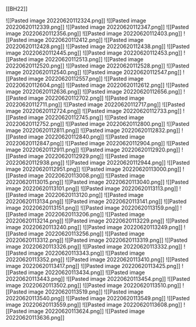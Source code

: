 [[BH22]]

![[Pasted image 20220620112324.png]]
![[Pasted image 20220620112339.png]]
![[Pasted image 20220620112347.png]]
![[Pasted image 20220620112356.png]]
![[Pasted image 20220620112403.png]]
![[Pasted image 20220620112412.png]]
![[Pasted image 20220620112428.png]]
![[Pasted image 20220620112438.png]]
![[Pasted image 20220620112445.png]]
![[Pasted image 20220620112453.png]]
![[Pasted image 20220620112513.png]]
![[Pasted image 20220620112520.png]]
![[Pasted image 20220620112528.png]]
![[Pasted image 20220620112540.png]]
![[Pasted image 20220620112547.png]]
![[Pasted image 20220620112557.png]]
![[Pasted image 20220620112604.png]]
![[Pasted image 20220620112612.png]]
![[Pasted image 20220620112636.png]]
![[Pasted image 20220620112656.png]]
![[Pasted image 20220620112702.png]]
![[Pasted image 20220620112711.png]]
![[Pasted image 20220620112717.png]]
![[Pasted image 20220620112724.png]]
![[Pasted image 20220620112733.png]]
![[Pasted image 20220620112745.png]]
![[Pasted image 20220620112752.png]]
![[Pasted image 20220620112800.png]]
![[Pasted image 20220620112811.png]]
![[Pasted image 20220620112832.png]]
![[Pasted image 20220620112840.png]]
![[Pasted image 20220620112847.png]]
![[Pasted image 20220620112904.png]]
![[Pasted image 20220620112911.png]]
![[Pasted image 20220620112920.png]]
![[Pasted image 20220620112929.png]]
![[Pasted image 20220620112938.png]]
![[Pasted image 20220620112944.png]]
![[Pasted image 20220620112951.png]]
![[Pasted image 20220620113000.png]]
![[Pasted image 20220620113008.png]]
![[Pasted image 20220620113015.png]]
![[Pasted image 20220620113040.png]]
![[Pasted image 20220620113101.png]]
![[Pasted image 20220620113113.png]]
![[Pasted image 20220620113120.png]]
![[Pasted image 20220620113134.png]]
![[Pasted image 20220620113141.png]]
![[Pasted image 20220620113151.png]]
![[Pasted image 20220620113159.png]]
![[Pasted image 20220620113206.png]]
![[Pasted image 20220620113214.png]]
![[Pasted image 20220620113229.png]]
![[Pasted image 20220620113240.png]]
![[Pasted image 20220620113249.png]]
![[Pasted image 20220620113256.png]]
![[Pasted image 20220620113312.png]]
![[Pasted image 20220620113319.png]]
![[Pasted image 20220620113326.png]]
![[Pasted image 20220620113332.png]]
![[Pasted image 20220620113343.png]]
![[Pasted image 20220620113352.png]]
![[Pasted image 20220620113410.png]]
![[Pasted image 20220620113417.png]]
![[Pasted image 20220620113425.png]]
![[Pasted image 20220620113434.png]]
![[Pasted image 20220620113443.png]]
![[Pasted image 20220620113454.png]]
![[Pasted image 20220620113502.png]]
![[Pasted image 20220620113510.png]]
![[Pasted image 20220620113519.png]]
![[Pasted image 20220620113540.png]]
![[Pasted image 20220620113549.png]]
![[Pasted image 20220620113559.png]]
![[Pasted image 20220620113608.png]]
![[Pasted image 20220620113624.png]]
![[Pasted image 20220620113636.png]]
